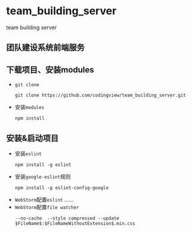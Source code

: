 # team_building_server
team building server

## 团队建设系统前端服务

## 下载项目、安装modules
- `git clone`
  ```
  git clone https://github.com/codingview/team_building_server.git
  ```
- 安装`modules`
  ```
  npm install 
  ```

## 安装&启动项目

- 安装`eslint`
  ```
  npm install -g eslint
  ```
- 安装`google-eslint`规则
  ```
  npm install -g eslint-config-google
  ```
- `WebStorm`配置`eslint` ......
- `WebStorm`配置`file watcher`
  ```
  --no-cache  --style compressed --update $FileName$:$FileNameWithoutExtension$.min.css
  ```